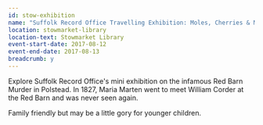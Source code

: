 ```yaml
---
id: stow-exhibition
name: "Suffolk Record Office Travelling Exhibition: Moles, Cherries & Murder"
location: stowmarket-library
location-text: Stowmarket Library
event-start-date: 2017-08-12
event-end-date: 2017-08-13
breadcrumb: y
---
```


Explore Suffolk Record Office's mini exhibition on the infamous Red Barn Murder in Polstead. In 1827, Maria Marten went to meet William Corder at the Red Barn and was never seen again.

Family friendly but may be a little gory for younger children.
